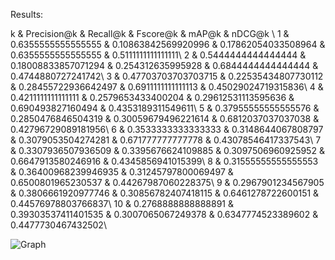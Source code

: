 Results:

k & Precision@k & Recall@k & Fscore@k & mAP@k & nDCG@k \\
1 & 0.6355555555555555 & 0.10863842569920996 & 0.17862054033508964 & 0.6355555555555555 & 0.5111111111111111\\
2 & 0.5444444444444444 & 0.18008833857071294 & 0.254312635995928 & 0.6844444444444444 & 0.4744880727241742\\
3 & 0.47703703703703715 & 0.22535434807730112 & 0.28455722936642497 & 0.6911111111111113 & 0.45029024719315836\\
4 & 0.4211111111111111 & 0.2579653433400204 & 0.29612531113595636 & 0.690493827160494 & 0.4353189311549611\\
5 & 0.37955555555555576 & 0.2850476846504319 & 0.30059679496221614 & 0.6812037037037038 & 0.42796729089181956\\
6 & 0.3533333333333333 & 0.3148644067808797 & 0.3079053504274281 & 0.671777777777778 & 0.43078546417337543\\
7 & 0.3307936507936509 & 0.3395676624109885 & 0.3097506960925952 & 0.6647913580246916 & 0.4345856941015399\\
8 & 0.31555555555555553 & 0.36400968239946935 & 0.31245797800069497 & 0.6500801965230537 & 0.44267987060228375\\
9 & 0.2967901234567905 & 0.3806661920977746 & 0.30856782407418115 & 0.6461278722600151 & 0.44576978803766837\\
10 & 0.2768888888888891 & 0.39303537411401535 & 0.3007065067249378 & 0.6347774523389602 & 0.4477730467432502\\

![Graph](eval_plot.png)
